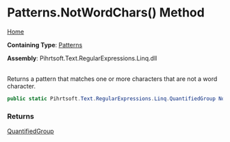 # Patterns\.NotWordChars\(\) Method

[Home](../../../../../../README.md)

**Containing Type**: [Patterns](../README.md)

**Assembly**: Pihrtsoft\.Text\.RegularExpressions\.Linq\.dll

\
Returns a pattern that matches one or more characters that are not a word character\.

```csharp
public static Pihrtsoft.Text.RegularExpressions.Linq.QuantifiedGroup NotWordChars()
```

### Returns

[QuantifiedGroup](../../QuantifiedGroup/README.md)

